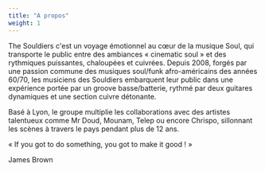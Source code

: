 ```yaml
---
title: "A propos"
weight: 1
---
```


The Souldiers c'est un voyage émotionnel au cœur de la musique Soul, qui transporte le public entre des ambiances « cinematic soul » et des rythmiques puissantes, chaloupées et cuivrées.
Depuis 2008, forgés par une passion commune des musiques soul/funk afro-américains des années 60/70, les musiciens des Souldiers embarquent leur public dans une expérience portée par un groove basse/batterie, rythmé par deux guitares dynamiques et une section cuivre détonante.

Basé à Lyon, le groupe multiplie les collaborations avec des artistes talentueux comme Mr Doud, Mounam, Telep ou encore Chrispo, sillonnant les scènes à travers le pays pendant plus de 12 ans.

« If you got to do something, you got to make it good ! »

James Brown
